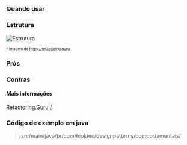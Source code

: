## 



### Quando usar



### Estrutura

![Estrutura ]()

<sub><sup>* imagem de https://refactoring.guru</sup></sub>

### Prós



### Contras



#### Mais informações

[Refactoring.Guru / ]()

### Código de exemplo em java

> src/main/java/br/com/hioktec/designpatterns/comportamentais/
